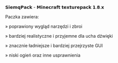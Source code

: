 𝗦𝗶𝗲𝗺𝗾𝗣𝗮𝗰𝗸 - 𝗠𝗶𝗻𝗲𝗰𝗿𝗮𝗳𝘁 𝘁𝗲𝘅𝘁𝘂𝗿𝗲𝗽𝗮𝗰𝗸 𝟭.𝟴.𝘅

Paczka zawiera:

  » poprawiony wygląd narzędzi i zbroi
  
  » bardziej realistyczne i przyjemne dla ucha dźwięki 
  
  » znacznie ładniejsze i bardziej przejrzyste GUI
  
  » niski ogień oraz inne usprawnienia 
 
